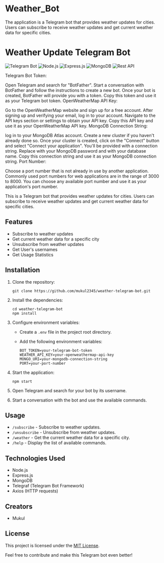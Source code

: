 # Weather_Bot
The application is a Telegram bot that provides weather updates for cities. Users can subscribe to receive weather updates and get current weather data for specific cities.

# Weather Update Telegram Bot

![Telegram Bot](https://img.shields.io/badge/Telegram-Bot-blue)
![Node.js](https://img.shields.io/badge/Node.js-Backend-green)
![Express.js](https://img.shields.io/badge/Express.js-Framework-orange)
![MongoDB](https://img.shields.io/badge/MongoDB-Database-red)
![Rest API](https://img.shields.io/badge/REST-API-blueviolet)

Telegram Bot Token:

Open Telegram and search for "BotFather".
Start a conversation with BotFather and follow the instructions to create a new bot.
Once your bot is created, BotFather will provide you with a token. Copy this token and use it as your Telegram bot token.
OpenWeatherMap API Key:

Go to the OpenWeatherMap website and sign up for a free account.
After signing up and verifying your email, log in to your account.
Navigate to the API keys section or settings to obtain your API key. Copy this API key and use it as your OpenWeatherMap API key.
MongoDB Connection String:

log in to your MongoDB Atlas account.
Create a new cluster if you haven't already done so.
Once your cluster is created, click on the "Connect" button and select "Connect your application".
You'll be provided with a connection string. Replace <password> with your MongoDB password and <dbname> with your database name.
Copy this connection string and use it as your MongoDB connection string.
Port Number:

Choose a port number that is not already in use by another application.
Commonly used port numbers for web applications are in the range of 3000 to 8000.
You can choose any available port number and use it as your application's port number.

This is a Telegram bot that provides weather updates for cities. Users can subscribe to receive weather updates and get current weather data for specific cities.

## Features

- Subscribe to weather updates
- Get current weather data for a specific city
- Unsubscribe from weather updates
- Get User's usernames
- Get Usage Statistics

## Installation

1. Clone the repository:

   ```shell
   git clone https://github.com/mukul2345/weather-telegram-bot.git
   ```

2. Install the dependencies:

   ```shell
   cd weather-telegram-bot
   npm install
   ```

3. Configure environment variables:

   - Create a `.env` file in the project root directory.
   - Add the following environment variables:

     ```dotenv
     BOT_TOKEN=your-telegram-bot-token
     WEATHER_API_KEY=your-openweathermap-api-key
     MONGO_URI=your-mongodb-connection-string
     PORT=your-port-number
     ```

4. Start the application:

   ```shell
   npm start
   ```

5. Open Telegram and search for your bot by its username.
6. Start a conversation with the bot and use the available commands.

## Usage

- `/subscribe` - Subscribe to weather updates.
- `/unsubscribe` - Unsubscribe from weather updates.
- `/weather` - Get the current weather data for a specific city.
- `/help` - Display the list of available commands.

## Technologies Used

- Node.js
- Express.js
- MongoDB
- Telegraf (Telegram Bot Framework)
- Axios (HTTP requests)

## Creators

- Mukul

## License

This project is licensed under the [MIT License](LICENSE).

Feel free to contribute and make this Telegram bot even better!
